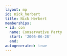 ```yaml
---
layout: mp
id: nick_herbert
title: Nick Herbert
memberships:
- id: con
  name: Conservative Party
  start: '2005-06-28'
  end: 
autogenerated: true
---
```

